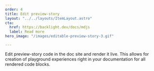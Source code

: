```yaml
---
order: 4
title: Edit preview-story
layout: "../../layouts/ItemLayout.astro"
cta:
  href: https://backlight.dev/docs/mdjs
  label: Read more
hero_image: "/images/editable-preview-story-3.gif"

---
```

Edit preview-story code in the doc site and render it live. This allows for creation of playground experiences right in your documentation for all rendered code blocks.